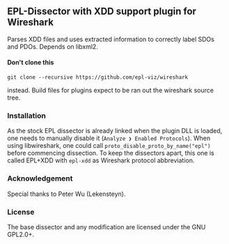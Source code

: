 ## EPL-Dissector with XDD support plugin for Wireshark

Parses XDD files and uses extracted information to correctly label SDOs and PDOs. Depends on libxml2.

#### Don't clone this

    git clone --recursive https://github.com/epl-viz/wireshark

instead. Build files for plugins expect to be ran out the wireshark source tree.

### Installation

As the stock EPL dissector is already linked when the plugin DLL is loaded, one needs to manually disable it (`Analyze ❯ Enabled Protocols`). When using libwireshark, one could call `proto_disable_proto_by_name("epl")` before commencing dissection. To keep the dissectors apart, this one is called EPL+XDD with `epl-xdd` as Wireshark protocol abbreviation.

### Acknowledgement

Special thanks to Peter Wu (Lekensteyn).

### License

The base dissector and any modification are licensed under the GNU GPL2.0+.

